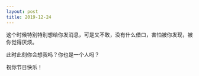 ```yaml
---
layout: post
title: 2019-12-24
---
```


这个时候特别特别想给你发消息，可是又不敢，没有什么借口，害怕被你发现，被你觉得厌烦。

此时此刻你会想我吗？你也是一个人吗？

祝你节日快乐！